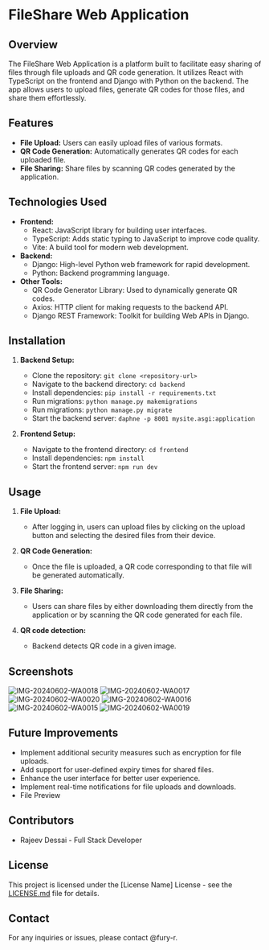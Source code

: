 # FileShare Web Application



## Overview
The FileShare Web Application is a platform built to facilitate easy sharing of files through file uploads and QR code generation. It utilizes React with TypeScript on the frontend and Django with Python on the backend. The app allows users to upload files, generate QR codes for those files, and share them effortlessly.

## Features
- **File Upload:** Users can easily upload files of various formats.
- **QR Code Generation:** Automatically generates QR codes for each uploaded file.
- **File Sharing:** Share files by scanning QR codes generated by the application.

## Technologies Used
- **Frontend:**
  - React: JavaScript library for building user interfaces.
  - TypeScript: Adds static typing to JavaScript to improve code quality.
  - Vite: A build tool for modern web development.
- **Backend:**
  - Django: High-level Python web framework for rapid development.
  - Python: Backend programming language.
- **Other Tools:**
  - QR Code Generator Library: Used to dynamically generate QR codes.
  - Axios: HTTP client for making requests to the backend API.
  - Django REST Framework: Toolkit for building Web APIs in Django.

## Installation
1. **Backend Setup:**
   - Clone the repository: `git clone <repository-url>`
   - Navigate to the backend directory: `cd backend`
   - Install dependencies: `pip install -r requirements.txt`
   - Run migrations: `python manage.py makemigrations`
   - Run migrations: `python manage.py migrate`
   - Start the backend server: `daphne -p 8001 mysite.asgi:application`

2. **Frontend Setup:**
   - Navigate to the frontend directory: `cd frontend`
   - Install dependencies: `npm install`
   - Start the frontend server: `npm run dev`

## Usage

1. **File Upload:**
   - After logging in, users can upload files by clicking on the upload button and selecting the desired files from their device.

2. **QR Code Generation:**
   - Once the file is uploaded, a QR code corresponding to that file will be generated automatically.

3. **File Sharing:**
   - Users can share files by either downloading them directly from the application or by scanning the QR code generated for each file.
3. **QR code detection:**
   - Backend detects QR code in a  given image.

## Screenshots
![IMG-20240602-WA0018](https://github.com/fury-r/filesharer/assets/79844581/8c1cfb33-0551-497b-bf8e-59acc12f0586)
![IMG-20240602-WA0017](https://github.com/fury-r/filesharer/assets/79844581/fc49c4ca-3f4c-4daa-ad28-d2fd3fd0694e)
![IMG-20240602-WA0020](https://github.com/fury-r/filesharer/assets/79844581/27b13a4f-886a-4155-a005-e9f54ea11fac)
![IMG-20240602-WA0016](https://github.com/fury-r/filesharer/assets/79844581/ab066241-7a4e-4e4e-99dc-8d13da15b487)
![IMG-20240602-WA0015](https://github.com/fury-r/filesharer/assets/79844581/a775e1c0-46fe-4559-ac7e-6f90b40d5f23)
![IMG-20240602-WA0019](https://github.com/fury-r/filesharer/assets/79844581/75062c90-ec19-4e22-a59b-a80ec6ab3447)

## Future Improvements
- Implement additional security measures such as encryption for file uploads.
- Add support for user-defined expiry times for shared files.
- Enhance the user interface for better user experience.
- Implement real-time notifications for file uploads and downloads.
- File Preview

## Contributors
- Rajeev Dessai - Full Stack Developer

## License
This project is licensed under the [License Name] License - see the [LICENSE.md](link-to-license-file) file for details.

## Contact
For any inquiries or issues, please contact @fury-r.
